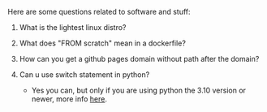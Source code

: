 Here are some questions related to software and stuff:

1. What is the lightest linux distro?

2. What does "FROM scratch" mean in a dockerfile?

3. How can you get a github pages domain without path after the domain?

4. Can u use switch statement in python?
    - Yes you can, but only if you are using python the 3.10 version or newer, more info [here](https://www.python.org/dev/peps/pep-0636/).